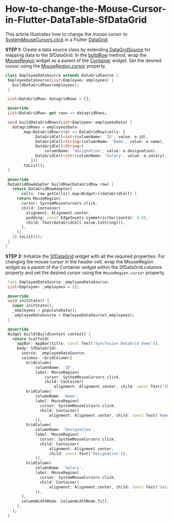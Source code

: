 # How-to-change-the-Mouse-Cursor-in-Flutter-DataTable-SfDataGrid

This article illustrates how to change the mouse cursor to [SystemMouseCursors.click](https://api.flutter.dev/flutter/services/SystemMouseCursors/click-constant.html) in a Flutter [DataGrid](https://help.syncfusion.com/flutter/datagrid/getting-started).


**STEP 1:** Create a data source class by extending [DataGridSource](https://pub.dev/documentation/syncfusion_flutter_datagrid/latest/datagrid/DataGridSource-class.html) for mapping data to the SfDataGrid. In the [buildRow](https://pub.dev/documentation/syncfusion_flutter_datagrid/latest/datagrid/DataGridSource/buildRow.html) method, wrap the [MouseRegion](https://api.flutter.dev/flutter/widgets/MouseRegion-class.html) widget as a parent of the [Container](https://api.flutter.dev/flutter/widgets/Container-class.html) widget. Set the desired cursor using the [MouseRegion.cursor](https://api.flutter.dev/flutter/widgets/MouseRegion/cursor.html) property. 

 
 ```dart
class EmployeeDataSource extends DataGridSource {
  EmployeeDataSource(List<Employee> employees) {
    buildDataGridRows(employees);
  }

  List<DataGridRow> datagridRows = [];

  @override
  List<DataGridRow> get rows => datagridRows;

  void buildDataGridRows(List<Employee> employeesData) {
    datagridRows = employeesData
        .map<DataGridRow>((e) => DataGridRow(cells: [
              DataGridCell<int>(columnName: 'ID', value: e.id),
              DataGridCell<String>(columnName: 'Name', value: e.name),
              DataGridCell<String>(
                  columnName: 'Designation', value: e.designation),
              DataGridCell<int>(columnName: 'Salary', value: e.salary),
            ]))
        .toList();
  }

  @override
  DataGridRowAdapter buildRow(DataGridRow row) {
    return DataGridRowAdapter(
        cells: row.getCells().map<Widget>((dataGridCell) {
      return MouseRegion(
        cursor: SystemMouseCursors.click,
        child: Container(
          alignment: Alignment.center,
          padding: const EdgeInsets.symmetric(horizontal: 8.0),
          child: Text(dataGridCell.value.toString()),
        ),
      );
    }).toList());
  }
}
 ```

**STEP 2:** Initialize the [SfDataGrid](https://www.syncfusion.com/flutter-widgets/flutter-datagrid) widget with all the required properties. For changing the mouse cursor in the header cell, wrap the MouseRegion widget as a parent of the Container widget within the SfDataGrid.columns property and set the desired cursor using the `MouseRegion.cursor` property. 

 
 ```dart
  late EmployeeDataSource _employeeDataSource;
  List<Employee> _employees = [];

  @override
  void initState() {
    super.initState();
    _employees = populateData();
    _employeeDataSource = EmployeeDataSource(_employees);
  }

  @override
  Widget build(BuildContext context) {
    return Scaffold(
      appBar: AppBar(title: const Text('Syncfusion DataGrid Demo')),
      body: SfDataGrid(
        source: _employeeDataSource,
        columns: <GridColumn>[
          GridColumn(
              columnName: 'ID',
              label: MouseRegion(
                  cursor: SystemMouseCursors.click,
                  child: Container(
                      alignment: Alignment.center, child: const Text('ID')))),
          GridColumn(
              columnName: 'Name',
              label: MouseRegion(
                cursor: SystemMouseCursors.click,
                child: Container(
                    alignment: Alignment.center, child: const Text('Name')),
              )),
          GridColumn(
              columnName: 'Designation',
              label: MouseRegion(
                cursor: SystemMouseCursors.click,
                child: Container(
                    alignment: Alignment.center,
                    child: const Text('Designation')),
              )),
          GridColumn(
              columnName: 'Salary',
              label: MouseRegion(
                cursor: SystemMouseCursors.click,
                child: Container(
                    alignment: Alignment.center, child: const Text('Salary')),
              )),
        ],
        columnWidthMode: ColumnWidthMode.fill,
      ),
    );
  }
 ```
